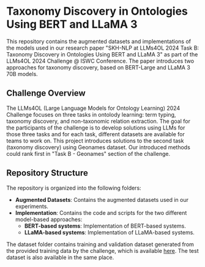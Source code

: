 # Taxonomy Discovery in Ontologies Using BERT and LLaMA 3

This repository contains the augmented datasets and implementations of the models used in our research paper "SKH-NLP at LLMs4OL 2024 Task B: Taxonomy Discovery in Ontologies Using BERT and LLaMA 3" as part of the LLMs4OL 2024 Challenge @ ISWC Conference. The paper introduces two approaches for taxonomy discovery, based on BERT-Large and LLaMA 3 70B models.

## Challenge Overview

The LLMs4OL (Large Language Models for Ontology Learning) 2024 Challenge focuses on three tasks in ontolody learning: term typing, taxonomy discovery, and non-taxonomic relation extraction. The goal for the participants of the challenge is to develop solutions using LLMs for those three tasks and for each task, different datasets are available for teams to work on. This project introduces solutions to the second task (taxonomy discovery) using Geonames dataset. Our introduced methods could rank first in "Task B - Geonames" section of the challenge.

## Repository Structure

The repository is organized into the following folders:

- **Augmented Datasets**: Contains the augmented datasets used in our experiments.
- **Implementation**: Contains the code and scripts for the two different model-based approaches:
  - **BERT-based systems**: Implementation of BERT-based systems.
  - **LLaMA-based systems**: Implementation of LLaMA-based systems.
 
The dataset folder contains training and validation dataset generated from the provided training data by the challenge, which is available [here](https://github.com/HamedBabaei/LLMs4OL-Challenge-ISWC2024/tree/main/TaskB-Taxonomy%20Discovery/SubTask%20B.1(FS)%20-%20GeoNames). The test dataset is also available in the same place.

